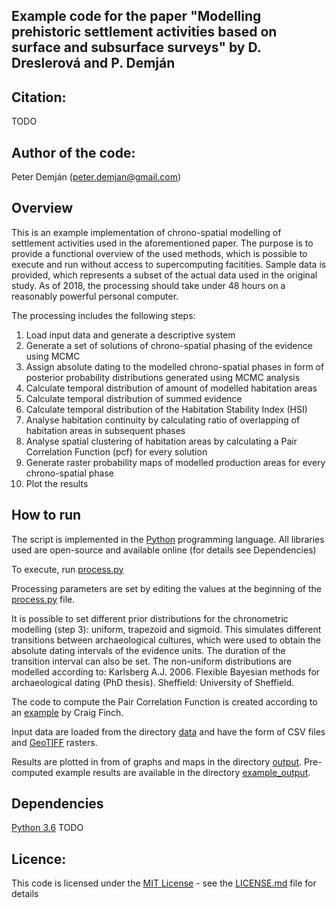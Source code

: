 ## Example code for the paper "Modelling prehistoric settlement activities based on surface and subsurface surveys" by D. Dreslerová and P. Demján

## Citation:
TODO

## Author of the code:
Peter Demján (peter.demjan@gmail.com)

## Overview
This is an example implementation of chrono-spatial modelling of settlement activities used in the aforementioned paper. The purpose is to provide a functional overview of the used methods, which is possible to execute and run without access to supercomputing facitities. Sample data is provided, which represents a subset of the actual data used in the original study. As of 2018, the processing should take under 48 hours on a reasonably powerful personal computer.

The processing includes the following steps:
1. Load input data and generate a descriptive system
2. Generate a set of solutions of chrono-spatial phasing of the evidence using MCMC
3. Assign absolute dating to the modelled chrono-spatial phases in form of posterior probability distributions generated using MCMC analysis
4. Calculate temporal distribution of amount of modelled habitation areas
5. Calculate temporal distribution of summed evidence
6. Calculate temporal distribution of the Habitation Stability Index (HSI)
7. Analyse habitation continuity by calculating ratio of overlapping of habitation areas in subsequent phases
8. Analyse spatial clustering of habitation areas by calculating a Pair Correlation Function (pcf) for every solution
9. Generate raster probability maps of modelled production areas for every chrono-spatial phase
10. Plot the results

## How to run

The script is implemented in the [Python](https://www.python.org/) programming language. All libraries used are open-source and available online (for details see Dependencies)

To execute, run [process.py](process.py)

Processing parameters are set by editing the values at the beginning of the [process.py](process.py) file.

It is possible to set different prior distributions for the chronometric modelling (step 3): uniform, trapezoid and sigmoid. This simulates different transitions between archaeological cultures, which were used to obtain the absolute dating intervals of the evidence units. The duration of the transition interval can also be set. The non-uniform distributions are modelled according to: Karlsberg A.J. 2006. Flexible Bayesian methods for archaeological dating (PhD thesis). Sheffield: University of Sheffield.

The code to compute the Pair Correlation Function is created according to an [example](https://github.com/cfinch/Shocksolution_Examples/tree/master/PairCorrelation) by Craig Finch.

Input data are loaded from the directory [data](data) and have the form of CSV files and [GeoTIFF](https://www.gdal.org/frmt_gtiff.html) rasters.

Results are plotted in from of graphs and maps in the directory [output](output).
Pre-computed example results are available in the directory [example_output](example_output).

## Dependencies

[Python 3.6](https://www.python.org/)
TODO


## Licence:
This code is licensed under the [MIT License](http://opensource.org/licenses/MIT) - see the [LICENSE.md](LICENSE.md) file for details


